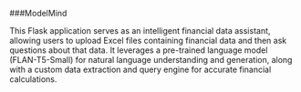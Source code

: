 ###ModelMind

This Flask application serves as an intelligent financial data assistant, allowing users to upload Excel files containing financial data and then ask questions about that data. It leverages a pre-trained language model (FLAN-T5-Small) for natural language understanding and generation, along with a custom data extraction and query engine for accurate financial calculations.
